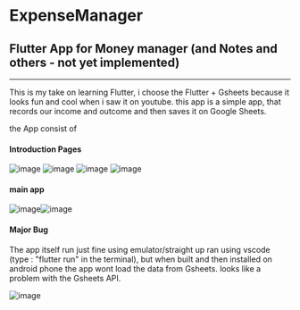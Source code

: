 # ExpenseManager
## Flutter App for Money manager (and Notes and others - not yet implemented)
______

This is my take on learning Flutter, i choose the Flutter + Gsheets because it looks fun and cool when i saw it on youtube. 
this app is a simple app, that records our income and outcome and then saves it on Google Sheets.

the App consist of 
#### Introduction Pages 

<p align="justify">

![image](https://user-images.githubusercontent.com/86884506/216754003-c8f9f3f6-3f7c-4f7d-8b74-4d38f923b436.png)     ![image](https://user-images.githubusercontent.com/86884506/216754013-1259213a-15d8-4516-b8e3-84abed4a8316.png) ![image](https://user-images.githubusercontent.com/86884506/216754186-0287c135-1c64-4b6e-a920-c59c32116ade.png) ![image](https://user-images.githubusercontent.com/86884506/216754224-f94a47bc-1ee3-4bad-bfb9-a92db4cd28e2.png)
  


#### main app

![image](https://user-images.githubusercontent.com/86884506/216754254-414dc936-ce8c-4f8c-91e6-12e3c4a8a35a.png)![image](https://user-images.githubusercontent.com/86884506/216754269-45564fea-9a03-4851-b7a0-d78189af9f1a.png)


#### Major Bug 

The app itself run just fine using emulator/straight up ran using vscode (type : "flutter run" in the terminal), but when built and then installed on android phone the app wont load the data from Gsheets. looks like a problem with the Gsheets API. 

![image](https://user-images.githubusercontent.com/86884506/216754638-895ad29c-473f-4f4f-94f2-398da2b58f2c.png)
